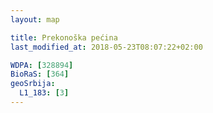 ```yaml
---
layout: map

title: Prekonoška pećina
last_modified_at: 2018-05-23T08:07:22+02:00

WDPA: [328894]
BioRaS: [364]
geoSrbija:
  L1_183: [3]
---
```

